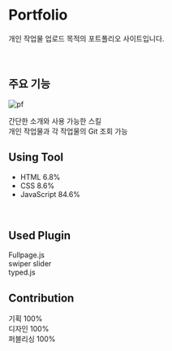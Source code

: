 # Portfolio
개인 작업물 업로드 목적의 포트폴리오 사이트입니다.</br>
</br>
</br>
## 주요 기능
![pf](https://user-images.githubusercontent.com/77706798/111947896-9aaad280-8b21-11eb-8c47-35c836a4d495.png)

간단한 소개와 사용 가능한 스킬</br>
개인 작업물과 각 작업물의 Git 조회 가능
</br>

## Using Tool
- HTML 6.8%
- CSS 8.6%
- JavaScript 84.6%
</br>

## Used Plugin
Fullpage.js</br>
swiper slider</br>
typed.js
</br>

## Contribution
기획 100%</br>
디자인 100%</br>
퍼블리싱 100%
